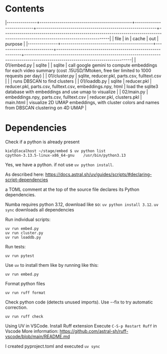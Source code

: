 # Contents

|---------------+----------------------------------------------+---------------------------+------------------------------------------------------------+-----------------------------------------------------------------------------------------------------------------------------------|
| file          | in                                           | cache                     | out                                                        | purpose                                                                                                                           |
|---------------+----------------------------------------------+---------------------------+------------------------------------------------------------+-----------------------------------------------------------------------------------------------------------------------------------|
| 01/embed.py   | sqlite                                       |                           | sqlite                                                     | call google gemini to compute embeddings for each video summary (cost .15USD/1Mtoken, free tier limited to 1000 requests per day) |
| 01/cluster.py | sqlite, reducer.pkl, parts.csv, fulltext.csv |                           |                                                            | runs DBSCAN to find clusters                                                                                                      |
| 01/loaddb.py  | sqlite                                       | reducer.pkl               | reducer.pkl, parts.csv, fulltext.csv, embeddings.npy, html | load the sqlite3 database with embeddings and use umap to visualize                                                               |
| 02/main.py    | embeddings.npy, parts.csv, fulltext.csv      | reducer.pkl, clusters.pkl | main.html                                                  | visualize 2D UMAP embeddings, with cluster colors and names from DBSCAN clustering on 4D UMAP                                     |

# Dependencies

Check if a python is already present
```
kiel@localhost ~/stage/embed $ uv python list
cpython-3.13.5-linux-x86_64-gnu    /usr/bin/python3.13
```

Yes, we have a python. if not use `uv python install`.

As described here:
https://docs.astral.sh/uv/guides/scripts/#declaring-script-dependencies

a TOML comment at the top of the source file declares its Python dependencies.

Numba requires python 3.12, download like so: `uv python install 3.12`.
`uv sync` downloads all dependencies

Run individual scripts:
```
uv run embed.py
uv run cluster.py
uv run loaddb.py
```

Run tests:
```
uv run pytest
```


Use `uv` to install them like by running like this:
```
uv run embed.py
```

Format python files
```
uv run ruff format
```

Check python code (detects unused imports). Use --fix to try automatic correction.
```
uv run ruff check
```

Using UV in VSCode. Install Ruff extension
Execute `C-S-p Restart Ruff` in Vscode
More information: https://github.com/astral-sh/ruff-vscode/blob/main/README.md

I created pyproject.toml and executed `uv sync`
